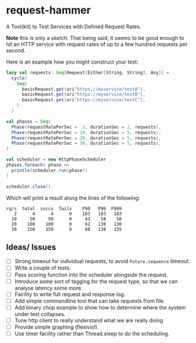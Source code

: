 # request-hammer
A Tool(kit) to Test Services with Defined Request Rates.

**Note** this is only a sketch. That being said, it seems to 
be good enough to hit an HTTP service with request rates of 
up to a few hundred requests per second. 

Here is an example how you might construct your test:

~~~.scala
lazy val requests: Seq[Request[Either[String, String], Any]] =
  cycle(
    Seq(
      basicRequest.get(uri"https://myservice/testA"),
      basicRequest.get(uri"https://myservice/testB"),
      basicRequest.get(uri"https://myservice/testC"),
    )
  )

val phases = Seq(
  Phase(requestRatePerSec =  2, durationSec = 2, requests),
  Phase(requestRatePerSec = 10, durationSec = 5, requests),
  Phase(requestRatePerSec = 20, durationSec = 5, requests),
  Phase(requestRatePerSec = 30, durationSec = 5, requests),
)

val scheduler = new HttpPhaseScheduler
phases.foreach( phase =>
  println(scheduler.run(phase))
)

scheduler.close()
~~~

Which will print a result along the lines of the following:

~~~
rq/s  total  succs  fails    P90   P99  P999
   2      4      4      0    183   183   183
  10     50     50      0     43    58    58
  20    100    100      0     62   130   130
  30    150    150      0     60   130   155
~~~

## Ideas/ Issues

* [ ] Strong timeout for individual requests, to avoid `Future.sequence` timeout.
* [ ] Write a couple of tests.  
* [ ] Pass scoring function into the scheduler alongside the request.
* [ ] Introduce some sort of tagging for the request type, so that we 
      can analyse latency some more.
* [ ] Facility to write full request and response log.
* [ ] Add simple commandline tool that can take requests from file.
* [ ] Add binary chop example to show how to determine where the system under
      test collapses.
* [ ] Tune http client to really understand what we are really doing  
* [ ] Provide simple graphing (flexivis!).
* [ ] Use timer facility rather than Thread.sleep to do the scheduling.
